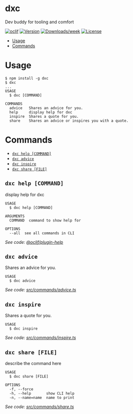 dxc
===

Dev buddy for tooling and comfort

[![oclif](https://img.shields.io/badge/cli-oclif-brightgreen.svg)](https://oclif.io)
[![Version](https://img.shields.io/npm/v/dxc.svg)](https://npmjs.org/package/dxc)
[![Downloads/week](https://img.shields.io/npm/dw/dxc.svg)](https://npmjs.org/package/dxc)
[![License](https://img.shields.io/npm/l/dxc.svg)](https://github.com/dxc04/dxc/blob/master/package.json)

<!-- toc -->
* [Usage](#usage)
* [Commands](#commands)
<!-- tocstop -->
# Usage
<!-- usage -->
```sh-session
$ npm install -g dxc
$ dxc
...
USAGE
  $ dxc [COMMAND]

COMMANDS
  advice   Shares an advice for you.
  help     display help for dxc
  inspire  Shares a quote for you.
  share    Shares an advice or inspires you with a quote.
```
<!-- usagestop -->
# Commands
<!-- commands -->
* [`dxc help [COMMAND]`](#dxc-help-command)
* [`dxc advice`](#dxc-advice)
* [`dxc inspire`](#dxc-inspire)
* [`dxc share [FILE]`](#dxc-share-file)

## `dxc help [COMMAND]`

display help for dxc

```
USAGE
  $ dxc help [COMMAND]

ARGUMENTS
  COMMAND  command to show help for

OPTIONS
  --all  see all commands in CLI
```

_See code: [@oclif/plugin-help](https://github.com/oclif/plugin-help/blob/v3.1.0/src/commands/help.ts)_

## `dxc advice`

Shares an advice for you.

```
USAGE
  $ dxc advice
```

_See code: [src/commands/advice.ts](https://github.com/dxc04/dxc/blob/v0.0.0/src/commands/advice.ts)_

## `dxc inspire`

Shares a quote for you.

```
USAGE
  $ dxc inspire
```

_See code: [src/commands/inspire.ts](https://github.com/dxc04/dxc/blob/v0.0.0/src/commands/inspire.ts)_

## `dxc share [FILE]`

describe the command here

```
USAGE
  $ dxc share [FILE]

OPTIONS
  -f, --force
  -h, --help       show CLI help
  -n, --name=name  name to print
```

_See code: [src/commands/share.ts](https://github.com/dxc04/dxc/blob/v0.0.0/src/commands/share.ts)_
<!-- commandsstop -->
